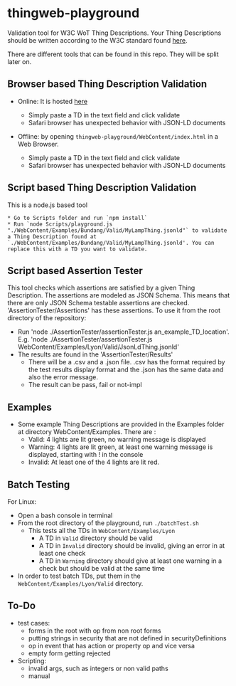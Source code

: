 # thingweb-playground
Validation tool for W3C WoT Thing Descriptions. Your Thing Descriptions should be written according to the W3C standard found [here](https://w3c.github.io/wot-thing-description/#).

There are different tools that can be found in this repo. They will be split later on.

## Browser based Thing Description Validation

* Online: It is hosted [here](http://plugfest.thingweb.io/playground/)
    * Simply paste a TD in the text field and click validate
    * Safari browser has unexpected behavior with JSON-LD documents

* Offline: by opening `thingweb-playground/WebContent/index.html` in a Web Browser.
    * Simply paste a TD in the text field and click validate
    * Safari browser has unexpected behavior with JSON-LD documents

## Script based Thing Description Validation

This is a node.js based tool

    * Go to Scripts folder and run `npm install`
    * Run `node Scripts/playground.js "./WebContent/Examples/Bundang/Valid/MyLampThing.jsonld"` to validate a Thing Description found at `./WebContent/Examples/Bundang/Valid/MyLampThing.jsonld'. You can replace this with a TD you want to validate.

## Script based Assertion Tester

This tool checks which assertions are satisfied by a given Thing Description. The assertions are modeled as JSON Schema. This means that there are only JSON Schema testable assertions are checked. 'AssertionTester/Assertions' has these assertions. To use it from the root directory of the repository:
* Run 'node ./AssertionTester/assertionTester.js an_example_TD_location'. E.g. 'node ./AssertionTester/assertionTester.js WebContent/Examples/Lyon/Valid/JsonLdThing.jsonld' 
* The results are found in the 'AssertionTester/Results'
  * There will be a .csv and a .json file. .csv has the format required by the test results display format and the .json has the same data and also the error message.
  * The result can be pass, fail or not-impl 

## Examples

- Some example Thing Descriptions are provided in the Examples folder at directory WebContent/Examples. There are :
    + Valid: 4 lights are lit green, no warning message is displayed
    + Warning: 4 lights are lit green, at least one warning message is displayed, starting with ! in the console
    + Invalid: At least one of the 4 lights are lit red.


## Batch Testing

For Linux:
* Open a bash console in terminal
* From the root directory of the playground, run `./batchTest.sh`
    * This tests all the TDs in `WebContent/Examples/Lyon`
        * A TD in `Valid` directory should be valid
        * A TD in `Invalid` directory should be invalid, giving an error in at least one check
        * A TD in `Warning` directory should give at least one warning in a check but should be valid at the same time
* In order to test batch TDs, put them in the `WebContent/Examples/Lyon/Valid` directory.

## To-Do

* test cases: 
  * forms in the root with op from non root forms
  * putting strings in security that are not defined in securityDefinitions
  * op in event that has action or property op and vice versa
  * empty form getting rejected
* Scripting: 
    * invalid args, such as integers or non valid paths
    * manual
